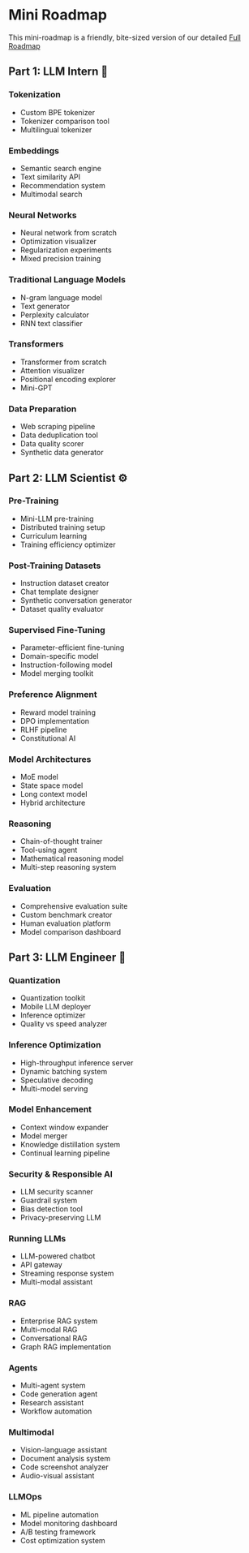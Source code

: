 # Mini Roadmap

This mini-roadmap is a friendly, bite-sized version of our detailed [Full Roadmap](roadmap.md)

## Part 1: LLM Intern 📘

### Tokenization

* Custom BPE tokenizer
* Tokenizer comparison tool
* Multilingual tokenizer

### Embeddings

* Semantic search engine
* Text similarity API
* Recommendation system
* Multimodal search

### Neural Networks

* Neural network from scratch
* Optimization visualizer
* Regularization experiments
* Mixed precision training

### Traditional Language Models

* N-gram language model
* Text generator
* Perplexity calculator
* RNN text classifier

### Transformers

* Transformer from scratch
* Attention visualizer
* Positional encoding explorer
* Mini-GPT

### Data Preparation

* Web scraping pipeline
* Data deduplication tool
* Data quality scorer
* Synthetic data generator

## Part 2: LLM Scientist ⚙️

### Pre-Training

* Mini-LLM pre-training
* Distributed training setup
* Curriculum learning
* Training efficiency optimizer

### Post-Training Datasets

* Instruction dataset creator
* Chat template designer
* Synthetic conversation generator
* Dataset quality evaluator

### Supervised Fine-Tuning

* Parameter-efficient fine-tuning
* Domain-specific model
* Instruction-following model
* Model merging toolkit

### Preference Alignment

* Reward model training
* DPO implementation
* RLHF pipeline
* Constitutional AI

### Model Architectures

* MoE model
* State space model
* Long context model
* Hybrid architecture

### Reasoning

* Chain-of-thought trainer
* Tool-using agent
* Mathematical reasoning model
* Multi-step reasoning system

### Evaluation

* Comprehensive evaluation suite
* Custom benchmark creator
* Human evaluation platform
* Model comparison dashboard

## Part 3: LLM Engineer 🚀

### Quantization

* Quantization toolkit
* Mobile LLM deployer
* Inference optimizer
* Quality vs speed analyzer

### Inference Optimization

* High-throughput inference server
* Dynamic batching system
* Speculative decoding
* Multi-model serving

### Model Enhancement

* Context window expander
* Model merger
* Knowledge distillation system
* Continual learning pipeline

### Security & Responsible AI

* LLM security scanner
* Guardrail system
* Bias detection tool
* Privacy-preserving LLM

### Running LLMs

* LLM-powered chatbot
* API gateway
* Streaming response system
* Multi-modal assistant

### RAG

* Enterprise RAG system
* Multi-modal RAG
* Conversational RAG
* Graph RAG implementation

### Agents

* Multi-agent system
* Code generation agent
* Research assistant
* Workflow automation

### Multimodal

* Vision-language assistant
* Document analysis system
* Code screenshot analyzer
* Audio-visual assistant

### LLMOps

* ML pipeline automation
* Model monitoring dashboard
* A/B testing framework
* Cost optimization system
